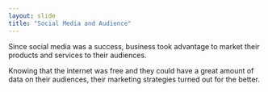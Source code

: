 ```yaml
---
layout: slide
title: "Social Media and Audience"
---
```



Since social media was a success, business took advantage to market their products and services to their audiences. 

Knowing that the internet was free and they could have a great amount of data on their audiences, their marketing strategies turned out for the better. 
